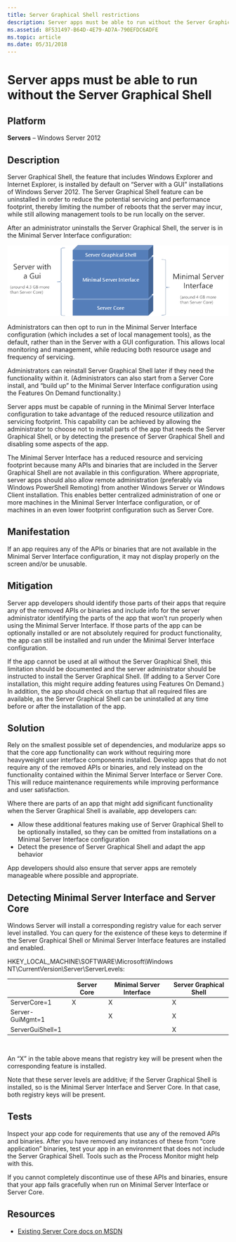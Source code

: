 ```yaml
---
title: Server Graphical Shell restrictions
description: Server apps must be able to run without the Server Graphical Shell
ms.assetid: 8F531497-B64D-4E79-AD7A-790EFDC6ADFE
ms.topic: article
ms.date: 05/31/2018
---
```


# Server apps must be able to run without the Server Graphical Shell

## Platform

**Servers** – Windows Server 2012 

## Description

Server Graphical Shell, the feature that includes Windows Explorer and Internet Explorer, is installed by default on “Server with a GUI” installations of Windows Server 2012. The Server Graphical Shell feature can be uninstalled in order to reduce the potential servicing and performance footprint, thereby limiting the number of reboots that the server may incur, while still allowing management tools to be run locally on the server.

After an administrator uninstalls the Server Graphical Shell, the server is in the Minimal Server Interface configuration:

![server graphical shell interface configuration](images/minimalserverinterface.png)

Administrators can then opt to run in the Minimal Server Interface configuration (which includes a set of local management tools), as the default, rather than in the Server with a GUI configuration. This allows local monitoring and management, while reducing both resource usage and frequency of servicing.

Administrators can reinstall Server Graphical Shell later if they need the functionality within it. (Administrators can also start from a Server Core install, and “build up” to the Minimal Server Interface configuration using the Features On Demand functionality.)

Server apps must be capable of running in the Minimal Server Interface configuration to take advantage of the reduced resource utilization and servicing footprint. This capability can be achieved by allowing the administrator to choose not to install parts of the app that needs the Server Graphical Shell, or by detecting the presence of Server Graphical Shell and disabling some aspects of the app.

The Minimal Server Interface has a reduced resource and servicing footprint because many APIs and binaries that are included in the Server Graphical Shell are not available in this configuration. Where appropriate, server apps should also allow remote administration (preferably via Windows PowerShell Remoting) from another Windows Server or Windows Client installation. This enables better centralized administration of one or more machines in the Minimal Server Interface configuration, or of machines in an even lower footprint configuration such as Server Core.

## Manifestation

If an app requires any of the APIs or binaries that are not available in the Minimal Server Interface configuration, it may not display properly on the screen and/or be unusable.

## Mitigation

Server app developers should identify those parts of their apps that require any of the removed APIs or binaries and include info for the server administrator identifying the parts of the app that won’t run properly when using the Minimal Server Interface. If those parts of the app can be optionally installed or are not absolutely required for product functionality, the app can still be installed and run under the Minimal Server Interface configuration.

If the app cannot be used at all without the Server Graphical Shell, this limitation should be documented and the server administrator should be instructed to install the Server Graphical Shell. (If adding to a Server Core installation, this might require adding features using Features On Demand.) In addition, the app should check on startup that all required files are available, as the Server Graphical Shell can be uninstalled at any time before or after the installation of the app.

## Solution

Rely on the smallest possible set of dependencies, and modularize apps so that the core app functionality can work without requiring more heavyweight user interface components installed. Develop apps that do not require any of the removed APIs or binaries, and rely instead on the functionality contained within the Minimal Server Interface or Server Core. This will reduce maintenance requirements while improving performance and user satisfaction.

Where there are parts of an app that might add significant functionality when the Server Graphical Shell is available, app developers can:

-   Allow these additional features making use of Server Graphical Shell to be optionally installed, so they can be omitted from installations on a Minimal Server Interface configuration
-   Detect the presence of Server Graphical Shell and adapt the app behavior

App developers should also ensure that server apps are remotely manageable where possible and appropriate.

## Detecting Minimal Server Interface and Server Core

Windows Server will install a corresponding registry value for each server level installed. You can query for the existence of these keys to determine if the Server Graphical Shell or Minimal Server Interface features are installed and enabled.

HKEY\_LOCAL\_MACHINE\\SOFTWARE\\Microsoft\\Windows NT\\CurrentVersion\\Server\\ServerLevels:



|   &nbsp;         | Server Core | Minimal Server Interface | Server Graphical Shell |
|------------------|-------------|--------------------------|------------------------|
| ServerCore=1     | X           | X                        | X                      |
| Server-GuiMgmt=1 |             | X                        | X                      |
| ServerGuiShell=1 |             |                          | X                      |



 

An “X” in the table above means that registry key will be present when the corresponding feature is installed.

Note that these server levels are additive; if the Server Graphical Shell is installed, so is the Minimal Server Interface and Server Core. In that case, both registry keys will be present.

## Tests

Inspect your app code for requirements that use any of the removed APIs and binaries. After you have removed any instances of these from “core application” binaries, test your app in an environment that does not include the Server Graphical Shell. Tools such as the Process Monitor might help with this.

If you cannot completely discontinue use of these APIs and binaries, ensure that your app fails gracefully when run on Minimal Server Interface or Server Core.

## Resources

-   [Existing Server Core docs on MSDN](/previous-versions/windows/desktop/legacy/ms723891(v=vs.85))

 

 